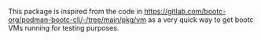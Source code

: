 This package is inspired from the code in https://gitlab.com/bootc-org/podman-bootc-cli/-/tree/main/pkg/vm
as a very quick way to get bootc VMs running for testing purposes.
